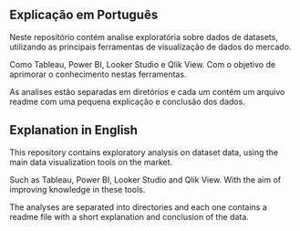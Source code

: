## Explicação em Português

Neste repositório contém analise exploratória sobre dados de datasets, utilizando as principais ferramentas de visualização de dados do mercado.

Como Tableau, Power BI, Looker Studio e Qlik View. Com o objetivo de aprimorar o conhecimento nestas ferramentas.

As analises estão separadas em diretórios e cada um contém um arquivo readme com uma pequena explicação e conclusão dos dados.



## Explanation in English

This repository contains exploratory analysis on dataset data, using the main data visualization tools on the market.

Such as Tableau, Power BI, Looker Studio and Qlik View. With the aim of improving knowledge in these tools.

The analyses are separated into directories and each one contains a readme file with a short explanation and conclusion of the data.
